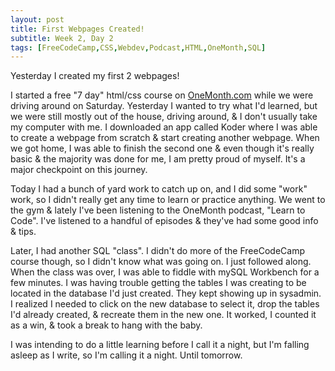 ```yaml
---
layout: post
title: First Webpages Created!
subtitle: Week 2, Day 2
tags: [FreeCodeCamp,CSS,Webdev,Podcast,HTML,OneMonth,SQL]
---
```


Yesterday I created my first 2 webpages! 

I started a free "7 day" html/css course on [OneMonth.com](https://onemonth.com) while we were driving around on Saturday. Yesterday I wanted to try what I'd learned, but we were still mostly out of the house, driving around, & I don't usually take my computer with me. I downloaded an app called Koder where I was able to create a webpage from scratch & start creating another webpage. When we got home, I was able to finish the second one & even though it's really basic & the majority was done for me, I am pretty proud of myself. It's a major checkpoint on this journey.

Today I had a bunch of yard work to catch up on, and I did some "work" work, so I didn't really get any time to learn or practice anything. We went to the gym & lately I've been listening to the OneMonth podcast, "Learn to Code". I've listened to a handful of episodes & they've had some good info & tips. 

Later, I had another SQL "class". I didn't do more of the FreeCodeCamp course though, so I didn't know what was going on. I just followed along. When the class was over, I was able to fiddle with mySQL Workbench for a few minutes. I was having trouble getting the tables I was creating to be located in the database I'd just created. They kept showing up in sysadmin. I realized I needed to click on the new database to select it, drop the tables I'd already created, & recreate them in the new one. It worked, I counted it as a win, & took a break to hang with the baby.

I was intending to do a little learning before I call it a night, but I'm falling asleep as I write, so I'm calling it a night. Until tomorrow.
